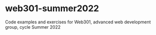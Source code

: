# web301-summer2022
Code examples and exercises for Web301, advanced web development group, cycle Summer 2022
